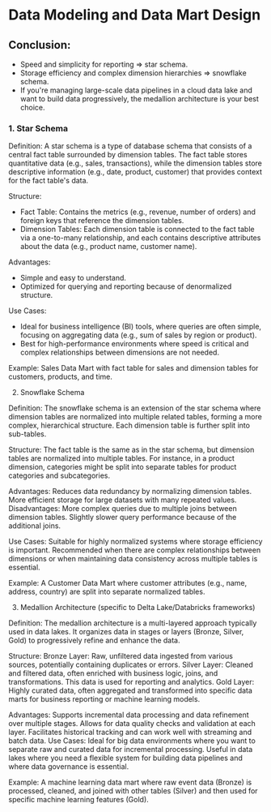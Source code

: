# Data Modeling and Data Mart Design


## Conclusion:
- Speed and simplicity for reporting => star schema.
- Storage efficiency and complex dimension hierarchies => snowflake schema.
- If you're managing large-scale data pipelines in a cloud data lake and want to build data progressively, the medallion architecture is your best choice.



### 1. Star Schema

Definition: A star schema is a type of database schema that consists of a central fact table surrounded by dimension tables. The fact table stores quantitative data (e.g., sales, transactions), while the dimension tables store descriptive information (e.g., date, product, customer) that provides context for the fact table's data.

Structure:
- Fact Table: Contains the metrics (e.g., revenue, number of orders) and foreign keys that reference the dimension tables.
- Dimension Tables: Each dimension table is connected to the fact table via a one-to-many relationship, and each contains descriptive attributes about the data (e.g., product name, customer name).

Advantages:
- Simple and easy to understand.
- Optimized for querying and reporting because of denormalized structure.

Use Cases:
- Ideal for business intelligence (BI) tools, where queries are often simple, focusing on aggregating data (e.g., sum of sales by region or product).
- Best for high-performance environments where speed is critical and complex relationships between dimensions are not needed.

Example: Sales Data Mart with fact table for sales and dimension tables for customers, products, and time.

2. Snowflake Schema

Definition: The snowflake schema is an extension of the star schema where dimension tables are normalized into multiple related tables, forming a more complex, hierarchical structure. Each dimension table is further split into sub-tables.

Structure:
    The fact table is the same as in the star schema, but dimension tables are normalized into multiple tables. For instance, in a product dimension, categories might be split into separate tables for product categories and subcategories.

Advantages:
    Reduces data redundancy by normalizing dimension tables.
    More efficient storage for large datasets with many repeated values.
Disadvantages:
    More complex queries due to multiple joins between dimension tables.
    Slightly slower query performance because of the additional joins.

Use Cases:
    Suitable for highly normalized systems where storage efficiency is important.
    Recommended when there are complex relationships between dimensions or when maintaining data consistency across multiple tables is essential.

Example: A Customer Data Mart where customer attributes (e.g., name, address, country) are split into separate normalized tables.

3. Medallion Architecture (specific to Delta Lake/Databricks frameworks)

Definition: The medallion architecture is a multi-layered approach typically used in data lakes. It organizes data in stages or layers (Bronze, Silver, Gold) to progressively refine and enhance the data.

Structure:
    Bronze Layer: Raw, unfiltered data ingested from various sources, potentially containing duplicates or errors.
    Silver Layer: Cleaned and filtered data, often enriched with business logic, joins, and transformations. This data is used for reporting and analytics.
    Gold Layer: Highly curated data, often aggregated and transformed into specific data marts for business reporting or machine learning models.

Advantages:
    Supports incremental data processing and data refinement over multiple stages.
    Allows for data quality checks and validation at each layer.
    Facilitates historical tracking and can work well with streaming and batch data.
Use Cases:
    Ideal for big data environments where you want to separate raw and curated data for incremental processing.
    Useful in data lakes where you need a flexible system for building data pipelines and where data governance is essential.

Example: A machine learning data mart where raw event data (Bronze) is processed, cleaned, and joined with other tables (Silver) and then used for specific machine learning features (Gold).


